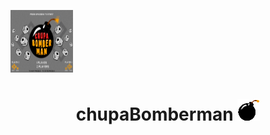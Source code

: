 <p>
    <img src="https://github.com/dogaz05/chupa-bomberman/blob/master/resources/MENUscreen.gif" alt="menu-screen"width="100" height="100">
</p>

<p align="center">
  <h1 align="center">chupaBomberman <img src="https://github.com/dogaz05/chupa-bomberman/blob/master/resources/bomb.gif" alt="bomb"></h1>
</p>
